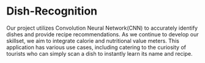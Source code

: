 # Dish-Recognition

Our project utilizes Convolution Neural Network(CNN) to accurately identify dishes and provide recipe recommendations. As we continue to develop our skillset, we aim to integrate calorie and nutritional value meters. This application has various use cases, including catering to the curiosity of tourists who can simply scan a dish to instantly learn its name and recipe.
